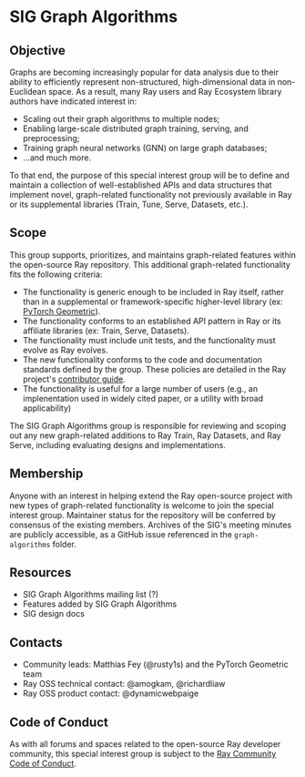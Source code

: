 # SIG Graph Algorithms

## Objective

Graphs are becoming increasingly popular for data analysis due to their ability to efficiently represent non-structured, high-dimensional data in non-Euclidean space. As a result, many Ray users and Ray Ecosystem library authors have indicated interest in: 

* Scaling out their graph algorithms to multiple nodes;
* Enabling large-scale distributed graph training, serving, and preprocessing; 
* Training graph neural networks (GNN) on large graph databases;
* ...and much more.

To that end, the purpose of this special interest group will be to define and maintain a collection of well-established APIs and data structures that implement novel, graph-related functionality not previously available in Ray or its supplemental libraries (Train, Tune, Serve, Datasets, etc.).

## Scope

This group supports, prioritizes, and maintains graph-related features within the open-source Ray repository. This additional graph-related functionality fits the following criteria:

* The functionality is generic enough to be included in Ray itself, rather than in a supplemental or framework-specific higher-level library (ex: [PyTorch Geometric](https://pytorch-geometric.readthedocs.io/en/latest/)).
* The functionality conforms to an established API pattern in Ray or its affiliate libraries (ex: Train, Serve, Datasets).
* The functionality must include unit tests, and the functionality must evolve as Ray evolves.
* The new functionality conforms to the code and documentation standards defined by the group. These policies are detailed in the Ray project's [contributor guide]().
* The functionality is useful for a large number of users (e.g., an implenentation used in widely cited paper, or a utility with broad applicability)

The SIG Graph Algorithms group is responsible for reviewing and scoping out any new graph-related additions to Ray Train, Ray Datasets, and Ray Serve, including evaluating designs and implementations.

## Membership

Anyone with an interest in helping extend the Ray open-source project with new types of graph-related functionality is welcome to join the special interest group. Maintainer status for the repository will be conferred by consensus of the existing members. Archives of the SIG's meeting minutes are publicly accessible, as a GitHub issue referenced in the `graph-algorithms` folder.

## Resources

* SIG Graph Algorithms mailing list (?)
* Features added by SIG Graph Algorithms
* SIG design docs 

## Contacts

* Community leads: Matthias Fey (@rusty1s) and the PyTorch Geometric team
* Ray OSS technical contact: @amogkam, @richardliaw
* Ray OSS product contact: @dynamicwebpaige

## Code of Conduct

As with all forums and spaces related to the open-source Ray developer community, this special interest group is subject to the [Ray Community Code of Conduct](https://github.com/ray-project/community/blob/main/CODE_OF_CONDUCT.md).
